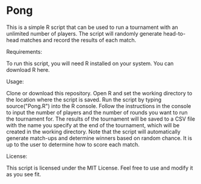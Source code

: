 # Pong
This is a simple R script that can be used to run a tournament with an unlimited number of players. The script will randomly generate head-to-head matches and record the results of each match.

Requirements:

To run this script, you will need R installed on your system. You can download R here.

Usage:

Clone or download this repository.
Open R and set the working directory to the location where the script is saved.
Run the script by typing source("Pong.R") into the R console.
Follow the instructions in the console to input the number of players and the number of rounds you want to run the tournament for.
The results of the tournament will be saved to a CSV file with the name you specify at the end of the tournament, which will be created in the working directory.
Note that the script will automatically generate match-ups and determine winners based on random chance. It is up to the user to determine how to score each match.

License:

This script is licensed under the MIT License. Feel free to use and modify it as you see fit.
